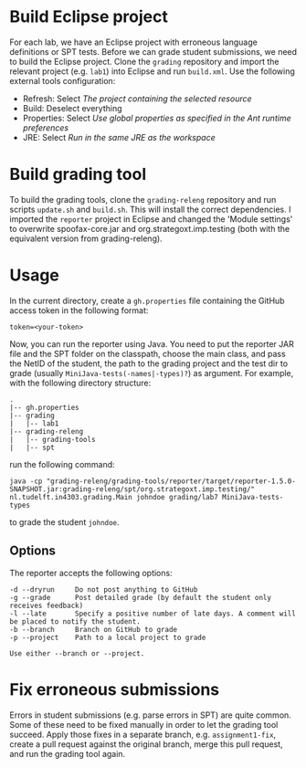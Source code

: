 # Build Eclipse project

For each lab, we have an Eclipse project with erroneous language definitions or SPT tests.
Before we can grade student submissions, we need to build the Eclipse project.
Clone the `grading` repository and import the relevant project (e.g. `lab1`) into Eclipse and run `build.xml`.
Use the following external tools configuration: 
* Refresh: Select *The project containing the selected resource*
* Build: Deselect everything
* Properties: Select *Use global properties as specified in the Ant runtime preferences*
* JRE: Select *Run in the same JRE as the workspace*

# Build grading tool

To build the grading tools, clone the `grading-releng` repository and run scripts `update.sh` and `build.sh`. This will install the correct dependencies. I imported the `reporter` project in Eclipse and changed the 'Module settings' to overwrite spoofax-core.jar and org.strategoxt.imp.testing (both with the equivalent version from grading-releng).

# Usage

In the current directory, create a `gh.properties` file containing the GitHub access token in the following format:

```
token=<your-token>
```

Now, you can run the reporter using Java. You need to put the reporter JAR file and the SPT folder on the classpath, choose the main class, and pass the NetID of the student, the path to the grading project and the test dir to grade (usually `MiniJava-tests(-names|-types)?`) as argument. For example, with the following directory structure:

```
.
|-- gh.properties
|-- grading
|   |-- lab1
|-- grading-releng
|   |-- grading-tools
|   |-- spt
```

run the following command:

```
java -cp "grading-releng/grading-tools/reporter/target/reporter-1.5.0-SNAPSHOT.jar:grading-releng/spt/org.strategoxt.imp.testing/" nl.tudelft.in4303.grading.Main johndoe grading/lab7 MiniJava-tests-types
```

to grade the student `johndoe`.

## Options

The reporter accepts the following options:

```
-d --dryrun	    Do not post anything to GitHub
-g --grade      Post detailed grade (by default the student only receives feedback)
-l --late       Specify a positive number of late days. A comment will be placed to notify the student.
-b --branch     Branch on GitHub to grade
-p --project    Path to a local project to grade

Use either --branch or --project.
```

# Fix erroneous submissions

Errors in student submissions (e.g. parse errors in SPT) are quite common. 
Some of these need to be fixed manually in order to let the grading tool succeed.
Apply those fixes in a separate branch, e.g. `assignment1-fix`, 
create a pull request against the original branch,
merge this pull request, 
and run the grading tool again.
